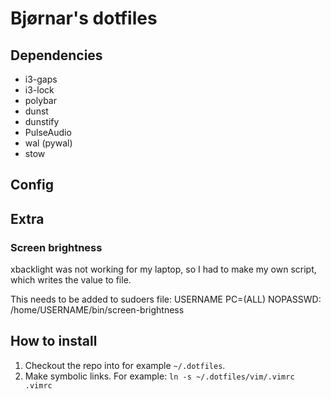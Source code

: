 # Bjørnar's dotfiles

## Dependencies

* i3-gaps
* i3-lock
* polybar
* dunst
* dunstify
* PulseAudio
* wal (pywal)
* stow

## Config

## Extra

### Screen brightness

xbacklight was not working for my laptop, so I had to make my own script, which writes the value to file.

This needs to be added to sudoers file:
USERNAME PC=(ALL) NOPASSWD: /home/USERNAME/bin/screen-brightness

## How to install

1. Checkout the repo into for example `~/.dotfiles`.
2. Make symbolic links. For example: `ln -s ~/.dotfiles/vim/.vimrc .vimrc`
